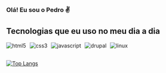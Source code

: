 ### Olá! Eu sou o Pedro ✌️

## Tecnologias que eu uso no meu dia a dia

<div style="display: flex"><br/>
  <img style="margin-right:10px;" align="center" alt="html5" src="https://img.shields.io/badge/HTML5-E34F26?style=for-the-badge&logo=html5&logoColor=white" />

  <img style="margin-right:10px;" align="center" alt="css3" src="https://img.shields.io/badge/CSS3-1572B6?style=for-the-badge&logo=css3&logoColor=white" />

  <img style="margin-right:10px;" align="center" alt="javascript" src="https://img.shields.io/badge/JavaScript-323330?style=for-the-badge&logo=javascript&logoColor=F7DF1E" />

  <img style="margin-right:10px;" align="center" alt="drupal" src="https://img.shields.io/badge/Drupal-0678BE?style=for-the-badge&logo=drupal&logoColor=white" />
  
  <img style="margin-right:10px;" align="center" alt="linux" src="https://img.shields.io/badge/Linux-FCC624?style=for-the-badge&logo=linux&logoColor=black" />
</div><br/>

[![Top Langs](https://github-readme-stats.vercel.app/api/top-langs/?username=pedrofigueiredojs&layout=compact&theme=dracula)](https://github.com/pedrofigueiredojs/github-readme-stats)
